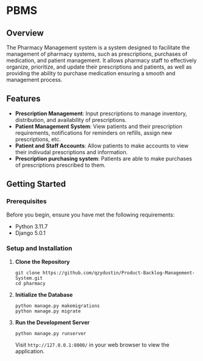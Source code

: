 # PBMS

## Overview

The Pharmacy Management system is a system designed to facilitate the management of pharmacy systems, such as prescriptions, purchases of medication, and patient management. It allows pharmacy staff to effectively organize, prioritize, and update their prescriptions and patients, as well as providing the ability to purchase medication ensuring a smooth and management process.

## Features

- **Prescription Management**: Input prescriptions to manage inventory, distribution, and availability of prescriptions.
- **Patient Management System**: View patients and their prescription requirements, notifications for reminders on refills, assign new prescriptions, etc.
- **Patient and Staff Accounts**: Allow patients to make accounts to view their indivudal prescriptions and information.
- **Prescription purchasing system**: Patients are able to make purchases of prescriptions prescribed to them.

## Getting Started

### Prerequisites

Before you begin, ensure you have met the following requirements:

- Python 3.11.7
- Django 5.0.1

### Setup and Installation

1. **Clone the Repository**

   ```shell
   git clone https://github.com/qzydustin/Product-Backlog-Management-System.git
   cd pharmacy
   ```

2. **Initialize the Database**

   ```shell
   python manage.py makemigrations
   python manage.py migrate
   ```

3. **Run the Development Server**

   ```shell
   python manage.py runserver
   ```

   Visit `http://127.0.0.1:8000/` in your web browser to view the application.
